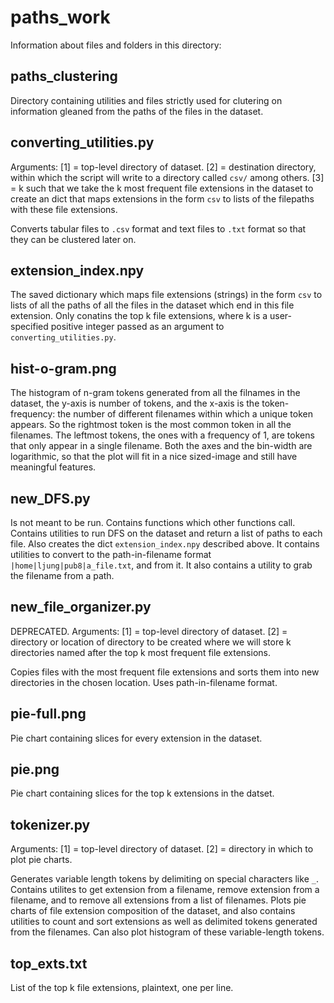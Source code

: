 # paths\_work

Information about files and folders in this directory:

## paths\_clustering
Directory containing utilities and files strictly used for clutering on information gleaned from the paths of the files in the dataset. 

## converting\_utilities.py
Arguments:
[1] = top-level directory of dataset. 
[2] = destination directory, within which the script will write to a directory called `csv/` among others. 
[3] = k such that we take the k most frequent file extensions in the dataset to create an dict that maps extensions in the form `csv` to lists of the filepaths with these file extensions. 

Converts tabular files to `.csv` format and text files to `.txt` format so that they can be clustered later on. 

## extension\_index.npy
The saved dictionary which maps file extensions (strings) in the form `csv` to lists of all the paths of all the files in the dataset which end in this file extension. Only conatins the top k file extensions, where k is a user-specified positive integer passed as an argument to `converting_utilities.py`. 

## hist-o-gram.png
The histogram of n-gram tokens generated from all the filnames in the dataset, the y-axis is number of tokens, and the x-axis is the token-frequency: the number of different filenames within which a unique token appears. So the rightmost token is the most common token in all the filenames. The leftmost tokens, the ones with a frequency of 1, are tokens that only appear in a single filename. Both the axes and the bin-width are logarithmic, so that the plot will fit in a nice sized-image and still have meaningful features. 

## new\_DFS.py
Is not meant to be run. Contains functions which other functions call. Contains utilities to run DFS on the dataset and return a list of paths to each file. Also creates the dict `extension_index.npy` described above. It contains utilities to convert to the path-in-filename format `|home|ljung|pub8|a_file.txt`, and from it. It also contains a utility to grab the filename from a path. 

## new\_file\_organizer.py
DEPRECATED. 
Arguments:
[1] = top-level directory of dataset.
[2] = directory or location of directory to be created where we will store k directories named after the top k most frequent file extensions. 

Copies files with the most frequent file extensions and sorts them into new directories in the chosen location. Uses path-in-filename format.

## pie-full.png
Pie chart containing slices for every extension in the dataset. 

## pie.png
Pie chart containing slices for the top k extensions in the datset. 

## tokenizer.py
Arguments:
[1] = top-level directory of dataset. 
[2] = directory in which to plot pie charts. 

Generates variable length tokens by delimiting on special characters like `_`. Contains utilites to get extension from a filename, remove extension from a filename, and to remove all extensions from a list of filenames. Plots pie charts of file extension composition of the dataset, and also contains utilities to count and sort extensions as well as delimited tokens generated from the filenames. Can also plot histogram of these variable-length tokens.

## top\_exts.txt
List of the top k file extensions, plaintext, one per line. 

 

 
